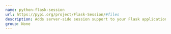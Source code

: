 ```yaml
---
name: python-flask-session
url: https://pypi.org/project/Flask-Session/#files
description: Adds server-side session support to your Flask application.
group: None
---
```

